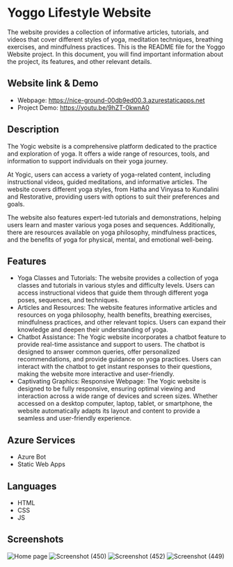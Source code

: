 # Yoggo Lifestyle Website
The website provides a collection of informative articles, tutorials, and videos that cover different styles of yoga, meditation techniques, breathing exercises, and mindfulness practices.
This is the README file for the Yoggo Website project. In this document, you will find important information about the project, its features, and other relevant details.

## Website link & Demo
- Webpage: https://nice-ground-00db9ed00.3.azurestaticapps.net
- Project Demo: https://youtu.be/9hZT-0kwnA0
 
## Description
The Yogic website is a comprehensive platform dedicated to the practice and exploration of yoga. It offers a wide range of resources, tools, and information to support individuals on their yoga journey.

At Yogic, users can access a variety of yoga-related content, including instructional videos, guided meditations, and informative articles. The website covers different yoga styles, from Hatha and Vinyasa to Kundalini and Restorative, providing users with options to suit their preferences and goals.

The website also features expert-led tutorials and demonstrations, helping users learn and master various yoga poses and sequences. Additionally, there are resources available on yoga philosophy, mindfulness practices, and the benefits of yoga for physical, mental, and emotional well-being.

 
 ## Features
- Yoga Classes and Tutorials: The website provides a collection of yoga classes and tutorials in various styles and difficulty levels. Users can access instructional videos that guide them through different yoga   
  poses, sequences, and techniques.
- Articles and Resources: The website features informative articles and resources on yoga philosophy, health benefits, breathing exercises, mindfulness practices, and other relevant topics. Users can expand their 
  knowledge and deepen their understanding of yoga.
- Chatbot Assistance: The Yogic website incorporates a chatbot feature to provide real-time assistance and support to users. The chatbot is designed to answer common queries, offer personalized recommendations, and
  provide guidance on yoga practices. Users can interact with the chatbot to get instant responses to their questions, making the website more interactive and user-friendly.
- Captivating Graphics: Responsive Webpage: The Yogic website is designed to be fully responsive, ensuring optimal viewing and interaction across a wide range of devices and screen sizes. Whether accessed on a 
  desktop computer, laptop, tablet, or smartphone, the website automatically adapts its layout and content to provide a seamless and user-friendly experience.

## Azure Services
- Azure Bot
- Static Web Apps

## Languages 
- HTML
- CSS
- JS

## Screenshots

![Home page](https://github.com/sho6000/yogic_website/blob/master/screenshots/1.png)
![Screenshot (450)](https://github.com/sho6000/yogic_website/blob/master/screenshots/2.png)
![Screenshot (452)](https://github.com/sho6000/yogic_website/blob/master/screenshots/3.png)
![Screenshot (449)](https://github.com/sho6000/yogic_website/blob/master/screenshots/4.png)

